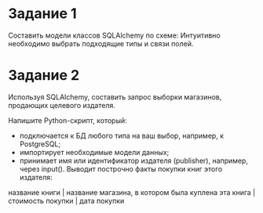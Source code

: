 # Задание 1
Составить модели классов SQLAlchemy по схеме:
Интуитивно необходимо выбрать подходящие типы и связи полей.

# Задание 2
Используя SQLAlchemy, составить запрос выборки магазинов, продающих целевого издателя.

Напишите Python-скрипт, который:

- подключается к БД любого типа на ваш выбор, например, к PostgreSQL;
- импортирует необходимые модели данных;
- принимает имя или идентификатор издателя (publisher), например, через input(). Выводит построчно факты покупки книг этого издателя:

название книги | название магазина, в котором была куплена эта книга | стоимость покупки | дата покупки
